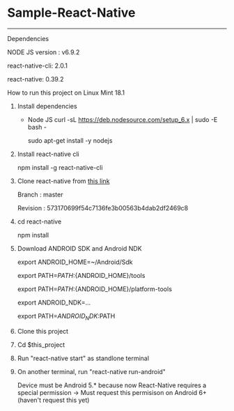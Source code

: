 # Sample-React-Native

---------------------------
Dependencies

NODE JS version : v6.9.2

react-native-cli: 2.0.1

react-native: 0.39.2

How to run this project on Linux Mint 18.1

1. Install dependencies

    - Node JS
        curl -sL https://deb.nodesource.com/setup_6.x | sudo -E bash -

        sudo apt-get install -y nodejs

2. Install react-native cli

    npm install -g react-native-cli

3. Clone react-native from [this link](https://github.com/facebook/react-native)

   Branch : master

   Revision : 573170699f54c7136fe3b00563b4dab2df2469c8

4. cd react-native
   
   npm install

5. Download ANDROID SDK and Android NDK

    export ANDROID_HOME=~/Android/Sdk

    export PATH=${PATH}:${ANDROID_HOME}/tools

    export PATH=${PATH}:${ANDROID_HOME}/platform-tools

    export ANDROID_NDK=...

    export PATH=$ANDROID_NDK:$PATH

6. Clone this project

7. Cd $this_project

8. Run "react-native start" as standlone terminal

9. On another terminal, run "react-native run-android"

    Device must be Android 5.* because now React-Native requires
    a special permission -> Must request this permisison on Android 6+ (haven't request this yet)



